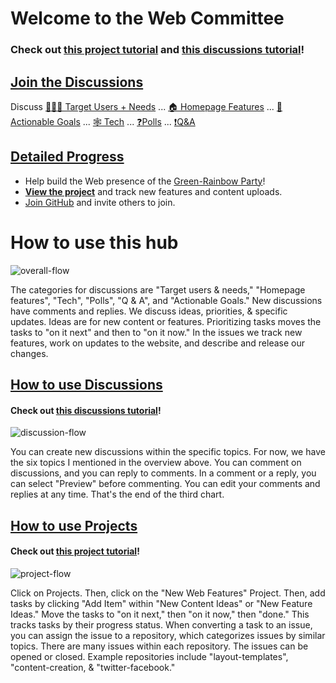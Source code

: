 # Welcome to the Web Committee

### Check out [this project tutorial][proj] and [this discussions tutorial][disc]!

## [Join the Discussions](https://github.com/orgs/green-rainbow-org/discussions)

 Discuss [🧑‍🤝‍🧑 Target Users + Needs](https://github.com/orgs/green-rainbow-org/discussions/categories/1-target-users-needs) ... [🏠 Homepage Features](https://github.com/orgs/green-rainbow-org/discussions/categories/2-homepage-features) ... [🏁 Actionable Goals](https://github.com/orgs/green-rainbow-org/discussions/categories/actionable-goals) ... [🕸️ Tech](https://github.com/orgs/green-rainbow-org/discussions/categories/tech-committee) ... [❓Polls](https://github.com/orgs/green-rainbow-org/discussions/categories/vote-on-goals-and-features) ... [❗Q&A ](https://github.com/orgs/green-rainbow-org/discussions/categories/website-help-q-a)

## [Detailed Progress][view]

- Help build the Web presence of the [Green-Rainbow Party][home]!
- [**View the project**][view] and track new features and content uploads.
- [Join GitHub](https://github.com/signup) and invite others to join.

# How to use this hub

![overall-flow](https://user-images.githubusercontent.com/75504552/212987268-03d4b25e-53a3-4eee-b384-55e0ffa167a8.png)

The categories for discussions are "Target users & needs," "Homepage features",  "Tech", "Polls", "Q & A", and "Actionable Goals." New discussions have comments and replies. We discuss ideas, priorities, & specific updates. Ideas are for new content or features. Prioritizing tasks moves the tasks to "on it next" and then to "on it now." In the issues we track new features, work on updates to the website, and describe and release our changes.

## [How to use Discussions][disc]

#### Check out [this discussions tutorial][disc]!

![discussion-flow](https://user-images.githubusercontent.com/75504552/212987343-903bae5c-d451-478e-a6ba-94be96f7ffcb.png)

You can create new discussions within the specific topics. For now, we have the six topics I mentioned in the overview above. You can comment on discussions, and you can reply to comments. In a comment or a reply, you can select "Preview" before commenting. You can edit your comments and replies at any time. That's the end of the third chart.

## [How to use Projects][proj]

#### Check out [this project tutorial][proj]!

![project-flow](https://user-images.githubusercontent.com/75504552/212987336-b6e8b45e-6383-4779-8f1b-c29429de203d.png)

Click on Projects. Then, click on the "New Web Features" Project. Then, add tasks by clicking "Add Item" within "New Content Ideas" or "New Feature Ideas." Move the tasks to "on it next," then "on it now," then "done." This tracks tasks by their progress status. When converting a task to an issue, you can assign the issue to a repository, which categorizes issues by similar topics. There are many issues within each repository. The issues can be opened or closed. Example repositories include "layout-templates", "content-creation, & "twitter-facebook."

[home]: https://green-rainbow.org
[view]: https://github.com/orgs/green-rainbow-org/projects/1/views/1
[proj]: https://github.com/orgs/green-rainbow-org/discussions/15
[disc]: https://github.com/orgs/green-rainbow-org/discussions/14
